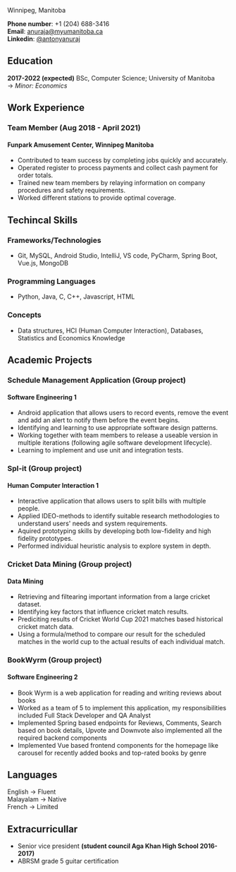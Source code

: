 Winnipeg, Manitoba

**Phone number**: +1 (204) 688-3416  
**Email**: anuraja@myumanitoba.ca  
**Linkedin**: [@antonyanuraj](https://www.linkedin.com/in/antony-anuraj-6aa05b194/)

## Education

**2017-2022 (expected)** BSc, Computer Science; University of Manitoba  
-> _Minor: Economics_

## Work Experience

### Team Member **(Aug 2018 - April 2021)**

#### Funpark Amusement Center, Winnipeg Manitoba

- Contributed to team success by completing jobs quickly and accurately.
- Operated register to process payments and collect cash payment for order totals.
- Trained new team members by relaying information on company procedures and safety requirements.
- Worked different stations to provide optimal coverage.

## Techincal Skills

### Frameworks/Technologies

- Git, MySQL, Android Studio, IntelliJ, VS code, PyCharm, Spring Boot, Vue.js, MongoDB

### Programming Languages

- Python, Java, C, C++, Javascript, HTML

### Concepts

- Data structures, HCI (Human Computer Interaction), Databases, Statistics and Economics Knowledge

## Academic Projects

### Schedule Management Application (Group project)

#### Software Engineering 1

- Android application that allows users to record events, remove the event and add an alert to notify them before the event begins.
- Identifying and learning to use appropriate software design patterns.
- Working together with team members to release a useable version in multiple iterations (following agile software development lifecycle).
- Learning to implement and use unit and integration tests.

### Spl-it (Group project)

#### Human Computer Interaction 1

- Interactive application that allows users to split bills with multiple people.
- Applied IDEO-methods to identify suitable research methodologies to understand users' needs and system requirements.
- Aquired prototyping skills by developing both low-fidelity and high fidelity prototypes.
- Performed individual heuristic analysis to explore system in depth.

### Cricket Data Mining (Group project)

#### Data Mining

- Retrieving and filtearing important information from a large cricket dataset.
- Identifying key factors that influence cricket match results.
- Prediciting results of Cricket World Cup 2021 matches based historical cricket match data.
- Using a formula/method to compare our result for the scheduled matches in the world cup to the actual results of each individual match.

### BookWyrm (Group project)

#### Software Engineering 2

- Book Wyrm is a web application for reading and writing reviews about books
- Worked as a team of 5 to implement this application, my responsibilities included Full Stack Developer and QA Analyst
- Implemented Spring based endpoints for Reviews, Comments, Search based on book details, Upvote and Downvote also implemented all the required backend components
- Implemented Vue based frontend components for the homepage like carousel for recently added books and top-rated books by genre

## Languages

English -> Fluent  
Malayalam -> Native  
French -> Limited

## Extracurricullar

- Senior vice president **(student council Aga Khan High School 2016-2017)**
- ABRSM grade 5 guitar certification
